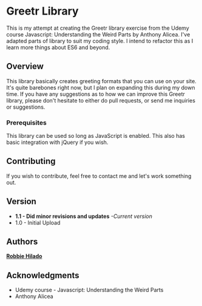 # Greetr Library

This is my attempt at creating the Greetr library exercise from the Udemy course Javascript: Understanding the Weird Parts by Anthony Alicea. I've adapted parts of library to suit my coding style. I intend to refactor this as I learn more things about ES6 and beyond.

## Overview

This library basically creates greeting formats that you can use on your site. It's quite barebones right now, but I plan on expanding this during my down time. If you have any suggestions as to how we can improve this Greetr library, please don't hesitate to either do pull requests, or send me inquiries or suggestions.

### Prerequisites

This library can be used so long as JavaScript is enabled. This also has basic integration with jQuery if you wish.

## Contributing

If you wish to contribute, feel free to contact me and let's work something out.

## Version

* **1.1 - Did minor revisions and updates** *-Current version*
* 1.0 - Initial Upload

## Authors

**[Robbie Hilado](https://github.com/sopasdigital)**

## Acknowledgments

* Udemy course - Javascript: Understanding the Weird Parts
* Anthony Alicea
